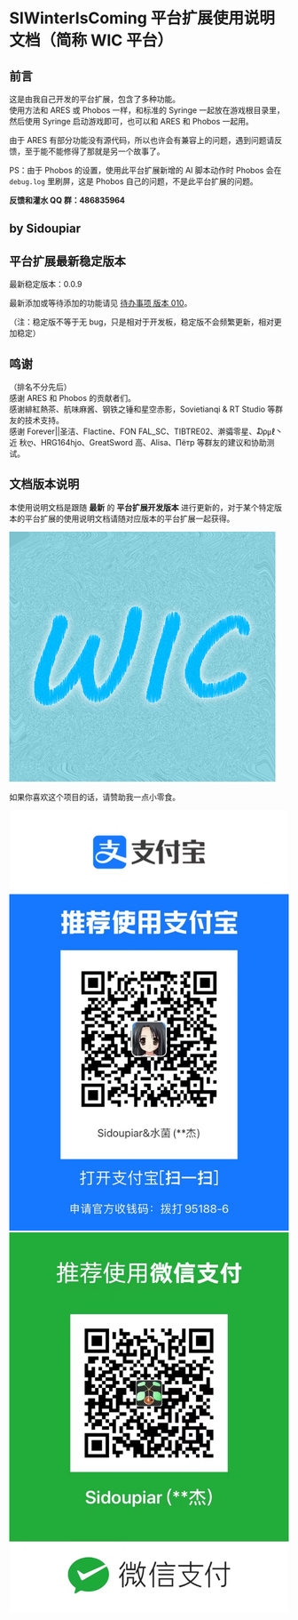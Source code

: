 # SIWinterIsComing 平台扩展使用说明文档（简称 WIC 平台）

## 前言

这是由我自己开发的平台扩展，包含了多种功能。  
使用方法和 ARES 或 Phobos 一样，和标准的 Syringe 一起放在游戏根目录里，然后使用 Syringe 启动游戏即可，也可以和 ARES 和 Phobos 一起用。

由于 ARES 有部分功能没有源代码，所以也许会有兼容上的问题，遇到问题请反馈，至于能不能修得了那就是另一个故事了。

PS：由于 Phobos 的设置，使用此平台扩展新增的 AI 脚本动作时 Phobos 会在 `debug.log` 里刷屏，这是 Phobos 自己的问题，不是此平台扩展的问题。

**反馈和灌水 QQ 群：486835964**

## by Sidoupiar



## 平台扩展最新稳定版本

最新稳定版本：0.0.9

最新添加或等待添加的功能请见 [待办事项 版本 010](/待办事项.md#待办事项-版本-010)。

（注：稳定版不等于无 bug，只是相对于开发板，稳定版不会频繁更新，相对更加稳定）



## 鸣谢



（排名不分先后）  
感谢 ARES 和 Phobos 的贡献者们。  
感谢緋紅熱茶、航味麻酱、钢铁之锤和星空赤影，Sovietianqi & RT Studio 等群友的技术支持。  
感谢 Forever||圣洁、Flactine、FON FAL_SC、TIBTRE02、澣骦零星、₯㎕丶近  秋ღ、HRG164hjo、GreatSword 高、Alisa、Пётр 等群友的建议和协助测试。



## 文档版本说明

本使用说明文档是跟随 **最新** 的 **平台扩展开发版本** 进行更新的，对于某个特定版本的平台扩展的使用说明文档请随对应版本的平台扩展一起获得。

![SIWinterIsComing 平台扩展](/WIC.png)



如果你喜欢这个项目的话，请赞助我一点小零食。

![支付宝](/赞助方式/alipay.png)![微信](/赞助方式/wechat.png)